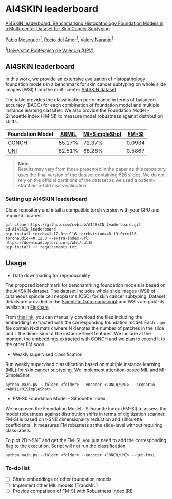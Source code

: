 # AI4SKIN leaderboard

[AI4SKIN leaderboard: Benchmarking Histopathology Foundation Models in a Multi-center Dataset for Skin Cancer Subtyping](https://doi.org/10.1007/978-3-031-98688-8_2)

[Pablo Meseguer<sup>1</sup>](https://scholar.google.es/citations?user=4r9lgdAAAAAJ&hl=es&oi=ao), [Rocío del Amor<sup>1</sup>](https://scholar.google.es/citations?user=CPCZPNkAAAAJ&hl=es&oi=ao), [Valery Naranjo<sup>1</sup>](https://scholar.google.com/citations?user=jk4XsG0AAAAJ&hl=es&oi=ao)

<sup>1</sup>[Universitat Politècnica de València (UPV)](https://www.upv.es/)

## AI4SKIN leaderboard

In this work, we provide an extensive evaluation of histopathology foundation models in a benchmark for skin cancer subtyping on whole slide images (WSI) from the multi-center [AI4SKIN dataset](https://doi.org/10.1038/s41597-025-05108-3).

The table provides the classification performance in terms of balanced accuracy (BACC) for each combination of foundation model and multiple instance learning classifier. We also provide the Foundation Model - Silhouette Index (FM-SI) to measure model robustness against distribution shifts.


| Foundation Model                                    | [ABMIL](https://proceedings.mlr.press/v80/ilse18a.html) | [MI-SimpleShot](https://doi.org/10.1038/s41591-024-02857-3) | [FM-SI](https://doi.org/10.1007/978-3-031-98688-8_2) |
|-----------------------------------------------------|---------------------------------------------------------|-------------------------------------------------------------|------------------------------------------------------|
| [CONCH](https://doi.org/10.1038/s41591-024-02856-4) | 85.17%                                                  | 72.37%                                                      | 0.0934                                               |
| [UNI](https://doi.org/10.1038/s41591-024-02857-3)   | 82.51%                                                  | 68.28%                                                      | 0.5867                                               |



> **Note**  
> Results may vary from those presented in the paper as this repository uses the final version of the dataset containing 626 slides. We do not rely on the official partitions of the dataset as we used a patient-stratified 5-fold cross-validation. 

### Setting up AI4SKIN leaderboard

Clone repository and intall a compatible torch version with your GPU and required libraries.

```
git clone https://github.com/cvblab/AI4SkIN_leaderboard.git
cd AI4SkIN_leaderboard
pip install torch==1.12.0+cu116 torchvision==0.13.0+cu116 torchaudio==0.12.0 --extra-index-url https://download.pytorch.org/whl/cu116
pip install -r requirements.txt
```

## Usage

* Data downloading for reproducibility

The proposed benchmark for benchamrking foundation models is based on the AI4SKIN dataset. The dataset includes whole slide images (WSI) of cutaneous spindle cell neoplasms (CSC) for skin cancer subtyping. Dataset details are provided in the [Scientific Data manuscript](https://doi.org/10.1038/s41597-025-05108-3) and WSIs are publicly available in [Figshare](https://doi.org/10.6084/m9.figshare.27118035).

From [this link](https://upvedues-my.sharepoint.com/:f:/g/personal/pabmees_upv_edu_es/EnVgZJtckMdJoPvDnqd3REUB_Oany7p6zFlQIwm3MQBLow?e=Mr8Sfg), you can manually download the files including the embeddings extracted with the corresponding foundation model. Each `.npy` file contain Nxd matrix where N denotes the number of patches in the slide and L the dimension of the instance-level features. We include at the moment the embeddings extracted with CONCH and we plan to extend it to the other FM soon. 

* Weakly supervised classification 

Run weakly supervised classification based on multiple instance learning (MIL) for skin cancer subtyping. We implement attention-based MIL and MI-SimpleShot.
```
python main.py --folder <folder> --encoder <CONCH/UNI> --scenario <ABMIL/MISimpleShot>
```

* FM-SI: Foundation Model - Silhouette Index

We proposed the Foundation Model - Silhouette Index (FM-SI) to assess the model robustness against distribution shifts in terms of digitization scanner. FM-SI is based on t-SNE  dimensionality reduction and silhouette coefficients . It measures FM robustess at the slide-level without requiring class labels.

To plot 2D t-SNE and get the FM-SI, you just need to add the corresponding flag to the execution. Script will not run the classification. 

```
python main.py --folder <folder> --encoder <CONCH/UNI> --get-fmsi
```

### To-do list

- [ ] Share embeddings of other foundation models
- [ ] Implement other MIL models (TransMIL)
- [ ] Provide comparison of FM-SI with Robustness Index (RI)